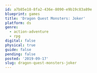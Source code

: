 ```yaml
---
id: a7b85e18-8fa2-436e-8090-e9b19c83a89e
blueprint: games
title: 'Dragon Quest Monsters: Joker'
platform: ds
genre:
  - action-adventure
  - rpg
digital: false
physical: true
guide: false
pending: false
posted: '2019-09-17'
slug: dragon-quest-monsters-joker
---
```

